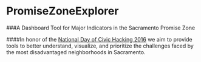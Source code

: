 # PromiseZoneExplorer

###A Dashboard Tool for Major Indicators in the Sacramento Promise Zone

####In honor of the [National Day of Civic Hacking 2016](https://www.codeforamerica.org/events/national-day-2016) we aim to provide tools to better understand, visualize, and prioritize the challenges faced by the most disadvantaged neighborhoods in Sacramento.

